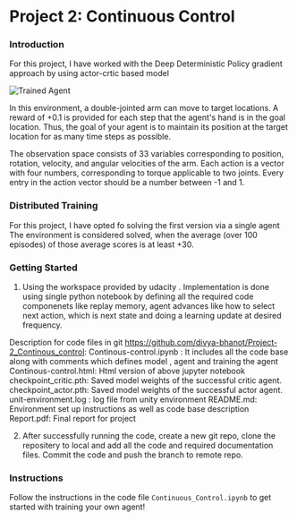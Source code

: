 [//]: # (Image References)

[image1]: https://user-images.githubusercontent.com/10624937/43851024-320ba930-9aff-11e8-8493-ee547c6af349.gif "Trained Agent"
[image2]: https://user-images.githubusercontent.com/10624937/43851646-d899bf20-9b00-11e8-858c-29b5c2c94ccc.png "Crawler"


# Project 2: Continuous Control

### Introduction

For this project, I have  worked with the Deep Deterministic Policy gradient approach by using actor-crtic based model

![Trained Agent][image1]

In this environment, a double-jointed arm can move to target locations. A reward of +0.1 is provided for each step that the agent's hand is in the goal location. Thus, the goal of your agent is to maintain its position at the target location for as many time steps as possible.

The observation space consists of 33 variables corresponding to position, rotation, velocity, and angular velocities of the arm. Each action is a vector with four numbers, corresponding to torque applicable to two joints. Every entry in the action vector should be a number between -1 and 1.

### Distributed Training

For this project, I have opted fo solving the first version via a single agent
The environment is considered solved, when the average (over 100 episodes) of those average scores is at least +30. 

### Getting Started

1. Using the workspace provided by udacity . Implementation is done using single python notebook by defining all
the required code componenets like replay memory, agent advances like how to select next action, which is next state
and doing a learning update at desired frequency.

Description for code files in git https://github.com/divya-bhanot/Project-2_Continous_control:
Continous-control.ipynb : It includes all the code base along with comments which defines model , agent and training the agent
Continous-control.html: Html version of above jupyter notebook
checkpoint_critic.pth: Saved model weights of the successful critic agent.
checkpoint_actor.pth: Saved model weights of the successful actor agent.
unit-environment.log : log file from unity environment 
README.md: Environment set up instructions as well as code base description
Report.pdf: Final report for project

2. After successfully running the code, create a new git repo, clone the repositery to local and add all the code and required documentation
files. Commit the code and push the branch to remote repo. 

### Instructions

Follow the instructions in the code file  `Continuous_Control.ipynb` to get started with training your own agent! 